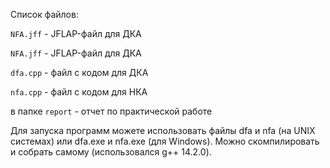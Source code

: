 

Список файлов:

`NFA.jff` - JFLAP-файл для ДКА

`NFA.jff` - JFLAP-файл для ДКА

`dfa.cpp` - файл с кодом для ДКА

`nfa.cpp` - файл с кодом для НКА

в папке `report` - отчет по практической работе

Для запуска программ можете использовать файлы dfa и nfa (на UNIX системах) или dfa.exe и nfa.exe (для Windows). Можно скомпилировать и собрать самому (использовался g++ 14.2.0).
